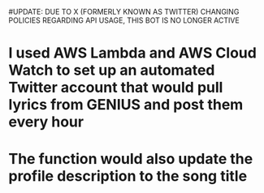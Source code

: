 #UPDATE: DUE TO X (FORMERLY KNOWN AS TWITTER) CHANGING POLICIES REGARDING API USAGE, THIS BOT IS NO LONGER ACTIVE

# I used AWS Lambda and AWS Cloud Watch to set up an automated Twitter account that would pull lyrics from GENIUS and post them every hour
# The function would also update the profile description to the song title

